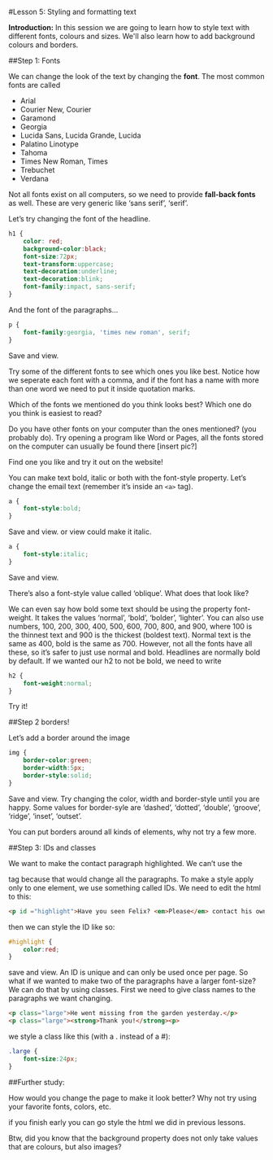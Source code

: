 #Lesson 5: Styling and formatting text

__Introduction:__ In this session we are going to learn how to style text with different fonts, colours and sizes. We'll also learn how to add background colours and borders.

##Step 1: Fonts

We can change the look of the text by changing the __font__. The most common fonts are called 


* Arial
* Courier New, Courier
* Garamond
* Georgia
* Lucida Sans, Lucida Grande, Lucida
* Palatino Linotype
* Tahoma
* Times New Roman, Times
* Trebuchet
* Verdana

Not all fonts exist on all computers, so we need to provide __fall-back fonts__ as well. These are very generic like ‘sans serif’, ‘serif’.

Let’s try changing the font of the headline.

```CSS
h1 { 
	color: red;
	background-color:black;
	font-size:72px;
	text-transform:uppercase;
	text-decoration:underline;
	text-decoration:blink;
	font-family:impact, sans-serif;
}
```
And the font of the paragraphs...

```CSS
p {
	font-family:georgia, 'times new roman', serif;
}
```

Save and view.

Try some of the different fonts to see which ones you like best. Notice how we seperate each font with a comma, and if the font has a name with more than one word we need to put it inside quotation marks.

Which of the fonts we mentioned do you think looks best? Which one do you think is easiest to read?

Do you have other fonts on your computer than the ones mentioned? (you probably do). Try opening a program like Word or Pages, all the fonts stored on the computer can usually be found there [insert pic?]

Find one you like and try it out on the website!

You can make text bold, italic or both with the font-style property. Let’s change the email text (remember it’s inside an `<a>` tag).

```CSS
a {
	font-style:bold;
}
```

Save and view. or view could make it italic.

```CSS
a {
	font-style:italic;
}
```

Save and view.

There’s also a font-style value called ‘oblique’. What does that look like?

We can even say how bold some text should be using the property font-weight. It takes the values ‘normal’, ‘bold’, ‘bolder’, ‘lighter’. You can also use numbers, 100, 200, 300, 400, 500, 600, 700, 800, and 900, where 100 is the thinnest text and 900 is the thickest (boldest text). Normal text is the same as 400, bold is the same as 700. However, not all the fonts have all these, so it’s safer to just use normal and bold. Headlines are normally bold by default. If we wanted our h2 to not be bold, we need to write

```CSS
h2 {
	font-weight:normal;
}
```

Try it!

##Step 2 borders!

Let’s add a border around the image

```CSS
img {
	border-color:green;
	border-width:5px;
	border-style:solid;
}
```
Save and view. Try changing the color, width and border-style until you are happy. Some values for border-syle are ‘dashed’, ‘dotted’, ‘double’, ‘groove’, ‘ridge’, ‘inset’, ‘outset’. 

You can put borders around all kinds of elements, why not try a few more.

##Step 3: IDs and classes

We want to make the contact paragraph highlighted.  We can’t use the <p> tag because that would change all the paragraphs. To make a style apply only to one element, we use something called IDs. We need to edit the html to this:


```html
<p id ="highlight">Have you seen Felix? <em>Please</em> contact his owners at <a href="mailto:felixowners@email.com">felixowners@email.com</a></p>
```

then we can style the ID like so:

```CSS
#highlight {
	color:red;
}
```


save and view. An ID is unique and can only be used once per page. So what if we wanted to make two of the paragraphs have a larger font-size? We can do that by using classes. First we need to give class names to the paragraphs we want changing.

```HTML
<p class="large">He went missing from the garden yesterday.</p>
<p class="large"><strong>Thank you!</strong><p>
```

we style a class like this (with a . instead of a #):

```CSS
.large {
	font-size:24px;
}
```
	

##Further study:

How would you change the page to make it look better? Why not try using your favorite fonts, colors, etc.

if you finish early you can go style the html we did in previous lessons.

Btw, did you know that the background property does not only take values that are colours, but also images?
